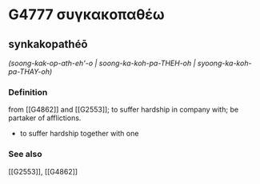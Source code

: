 # G4777 συγκακοπαθέω

## synkakopathéō

_(soong-kak-op-ath-eh'-o | soong-ka-koh-pa-THEH-oh | syoong-ka-koh-pa-THAY-oh)_

### Definition

from [[G4862]] and [[G2553]]; to suffer hardship in company with; be partaker of afflictions.

- to suffer hardship together with one

### See also

[[G2553]], [[G4862]]

